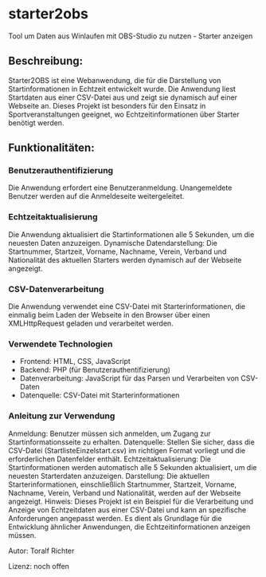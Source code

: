 # starter2obs
Tool um Daten aus Winlaufen mit OBS-Studio zu nutzen - Starter anzeigen

## Beschreibung:
Starter2OBS ist eine Webanwendung, die für die Darstellung von Startinformationen in Echtzeit entwickelt wurde. Die Anwendung liest Startdaten aus einer CSV-Datei aus und zeigt sie dynamisch auf einer Webseite an. Dieses Projekt ist besonders für den Einsatz in Sportveranstaltungen geeignet, wo Echtzeitinformationen über Starter benötigt werden.

## Funktionalitäten:

### Benutzerauthentifizierung
Die Anwendung erfordert eine Benutzeranmeldung. Unangemeldete Benutzer werden auf die Anmeldeseite weitergeleitet.
### Echtzeitaktualisierung
Die Anwendung aktualisiert die Startinformationen alle 5 Sekunden, um die neuesten Daten anzuzeigen.
Dynamische Datendarstellung: Die Startnummer, Startzeit, Vorname, Nachname, Verein, Verband und Nationalität des aktuellen Starters werden dynamisch auf der Webseite angezeigt.
### CSV-Datenverarbeitung
Die Anwendung verwendet eine CSV-Datei mit Starterinformationen, die einmalig beim Laden der Webseite in den Browser über einen XMLHttpRequest geladen und verarbeitet werden.

### Verwendete Technologien
- Frontend: HTML, CSS, JavaScript
- Backend: PHP (für Benutzerauthentifizierung)
- Datenverarbeitung: JavaScript für das Parsen und Verarbeiten von CSV-Daten
- Datenquelle: CSV-Datei mit Starterinformationen

### Anleitung zur Verwendung
Anmeldung: Benutzer müssen sich anmelden, um Zugang zur Startinformationsseite zu erhalten.
Datenquelle: Stellen Sie sicher, dass die CSV-Datei (StartlisteEinzelstart.csv) im richtigen Format vorliegt und die erforderlichen Datenfelder enthält.
Echtzeitaktualisierung: Die Startinformationen werden automatisch alle 5 Sekunden aktualisiert, um die neuesten Starterdaten anzuzeigen.
Darstellung: Die aktuellen Starterinformationen, einschließlich Startnummer, Startzeit, Vorname, Nachname, Verein, Verband und Nationalität, werden auf der Webseite angezeigt.
Hinweis: Dieses Projekt ist ein Beispiel für die Verarbeitung und Anzeige von Echtzeitdaten aus einer CSV-Datei und kann an spezifische Anforderungen angepasst werden. Es dient als Grundlage für die Entwicklung ähnlicher Anwendungen, die Echtzeitinformationen anzeigen müssen.

Autor:
Toralf Richter

Lizenz:
noch offen
